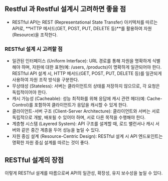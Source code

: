## Restful 과 Restful 설계시 고려하면 좋을 점 
- RESTful API는 REST (Representational State Transfer) 아키텍처를 따르는 API로, **HTTP 메서드(GET, POST, PUT, DELETE 등)**를 활용하여 자원(Resource)을 조작한다. 


### RESTful 설계 시 고려할 점
- 일관된 인터페이스 (Uniform Interface): URL 경로를 통해 자원을 명확하게 식별해야 하며, 자원에 대한 표현(예: /users, /products)이 명확하게 일관되어야 한다. RESTful API 설계 시, HTTP 메서드(GET, POST, PUT, DELETE 등)를 일관되게 사용하여 자원 조작 방식을 구분한다. 
- 무상태성 (Stateless): 서버는 클라이언트의 상태를 저장하지 않으므로, 각 요청은 독립적이어야 한다.
- 캐시 가능성 (Cacheable): 성능 최적화를 위해 응답에 캐시 관련 헤더(예: Cache-Control)를 포함하여 클라이언트가 응답을 캐시할 수 있게 한다. 
- 클라이언트-서버 구조 (Client-Server Architecture): 클라이언트와 서버는 서로 독립적으로 개발, 배포될 수 있어야 하며, 서로 다른 목적을 수행해야 한다. 
- 계층형 시스템 (Layered System): API 구조를 설계할 때, 로드 밸런서나 캐시 서버와 같은 중간 계층을 두어 성능을 높일 수 있다.
- 자원 중심 설계 (Resource-Centric Design): RESTful 설계 시 API 엔드포인트는 명확한 자원 중심 설계를 따르는 것이 좋다. 

## RESTful 설계의 장점
이렇게 RESTful 설계를 따름으로써 API의 일관성, 확장성, 유지 보수성을 높일 수 있다. 